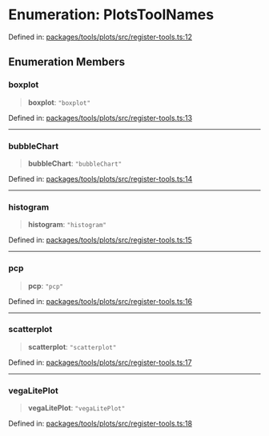 # Enumeration: PlotsToolNames

Defined in: [packages/tools/plots/src/register-tools.ts:12](https://github.com/GeoDaCenter/openassistant/blob/bf312b357cb340f1f76fa8b62441fb39bcbce0ce/packages/tools/plots/src/register-tools.ts#L12)

## Enumeration Members

### boxplot

> **boxplot**: `"boxplot"`

Defined in: [packages/tools/plots/src/register-tools.ts:13](https://github.com/GeoDaCenter/openassistant/blob/bf312b357cb340f1f76fa8b62441fb39bcbce0ce/packages/tools/plots/src/register-tools.ts#L13)

***

### bubbleChart

> **bubbleChart**: `"bubbleChart"`

Defined in: [packages/tools/plots/src/register-tools.ts:14](https://github.com/GeoDaCenter/openassistant/blob/bf312b357cb340f1f76fa8b62441fb39bcbce0ce/packages/tools/plots/src/register-tools.ts#L14)

***

### histogram

> **histogram**: `"histogram"`

Defined in: [packages/tools/plots/src/register-tools.ts:15](https://github.com/GeoDaCenter/openassistant/blob/bf312b357cb340f1f76fa8b62441fb39bcbce0ce/packages/tools/plots/src/register-tools.ts#L15)

***

### pcp

> **pcp**: `"pcp"`

Defined in: [packages/tools/plots/src/register-tools.ts:16](https://github.com/GeoDaCenter/openassistant/blob/bf312b357cb340f1f76fa8b62441fb39bcbce0ce/packages/tools/plots/src/register-tools.ts#L16)

***

### scatterplot

> **scatterplot**: `"scatterplot"`

Defined in: [packages/tools/plots/src/register-tools.ts:17](https://github.com/GeoDaCenter/openassistant/blob/bf312b357cb340f1f76fa8b62441fb39bcbce0ce/packages/tools/plots/src/register-tools.ts#L17)

***

### vegaLitePlot

> **vegaLitePlot**: `"vegaLitePlot"`

Defined in: [packages/tools/plots/src/register-tools.ts:18](https://github.com/GeoDaCenter/openassistant/blob/bf312b357cb340f1f76fa8b62441fb39bcbce0ce/packages/tools/plots/src/register-tools.ts#L18)
